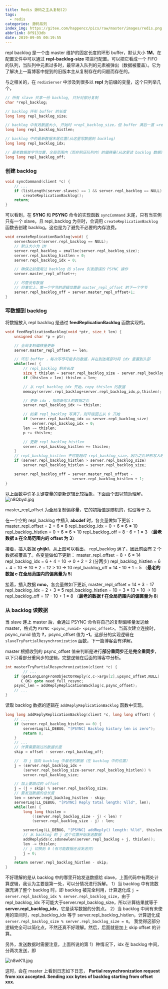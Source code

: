 ```yaml
---
title: Redis 源码之主从复制(2)
tags:
  - redis
categories: 源码系列
index_img: https://gitee.com/happencc/pics/raw/master/images/redis.png
abbrlink: 8f9133db
date: 2019-09-05 00:19:55
---
```

repl backlog 是一个由 master 维护的固定长度的环形 buffer，默认大小 **1M**，在配置文件中可以通过 **repl-backlog-size** 项进行配置。可以把它看成一个 FIFO 的队列，当队列中元素过多时，最早进入队列的元素被弹出（数据被覆盖）。它为了解决上一篇博客中提到的旧版本主从复制存在的问题而存在的。

<!--more---->

与之相关的，在 `redisServer` 中涉及到很多以 **repl** 为前缀的变量，这个只列举几个，

```c
// 所有 slave 共享一份 backlog, 只针对部分复制
char *repl_backlog;

// backlog 环形 buffer 的长度
long long repl_backlog_size;

// backlog 中有效数据大小, 开始时 <repl_backlog_size，但 buffer 满后一直 =repl_backlog_size
long long repl_backlog_histlen;

// backlog 中的最新数据末尾位置(从这里写数据到 backlog)
long long repl_backlog_idx;

// 最老数据首字节位置，全局范围内（而非积压队列内）的偏移量(从这里读 backlog 数据)
long long repl_backlog_off;
```

### 创建 backlog

```c
void syncCommand(client *c) {
  	// ...
  	if (listLength(server.slaves) == 1 && server.repl_backlog == NULL)
        createReplicationBacklog();
    return;
}
```

可以看到，在 **SYNC** 和 **PSYNC** 命令的实现函数 `syncCommand` 末尾，只有当实例只有一个 slave，且 repl_backlog 为空时，会调用 `createReplicationBacklog` 函数去创建 backlog。这也是为了避免不必要的内存浪费。

```c
void createReplicationBacklog(void) {
    serverAssert(server.repl_backlog == NULL);
    // 默认大小为 1M
    server.repl_backlog = zmalloc(server.repl_backlog_size);
    server.repl_backlog_histlen = 0;
    server.repl_backlog_idx = 0;

    // 确保之前使用过 backlog 的 slave 引发错误的 PSYNC 操作
    server.master_repl_offset++;

    // 尽管没有数据
    // 但事实上，第一个字节的逻辑位置是 master_repl_offset 的下一个字节
    server.repl_backlog_off = server.master_repl_offset+1;
}
```

### 写数据到 backlog

将数据放入 repl backlog 是通过 **feedReplicationBacklog** 函数实现的。

```c
void feedReplicationBacklog(void *ptr, size_t len) {
    unsigned char *p = ptr;

    // 全局复制偏移量更新
    server.master_repl_offset += len;

    // 环形 buffer ，每次写尽可能多的数据，并在到达尾部时将 idx 重置到头部
    while(len) {
        // repl_backlog 剩余长度
        size_t thislen = server.repl_backlog_size - server.repl_backlog_idx;
        if (thislen > len) thislen = len;

        // 从 repl_backlog_idx 开始，copy thislen 的数据
        memcpy(server.repl_backlog+server.repl_backlog_idx,p,thislen);

        // 更新 idx ，指向新写入的数据之后
        server.repl_backlog_idx += thislen;

        // 如果 repl_backlog 写满了，则环绕回去从 0 开始
        if (server.repl_backlog_idx == server.repl_backlog_size)
            server.repl_backlog_idx = 0;
        len -= thislen;
        p += thislen;

        // 更新 repl_backlog_histlen
        server.repl_backlog_histlen += thislen;
    }
    // repl_backlog_histlen 不可能超过 repl_backlog_size，因为之后环形写入时会覆盖开头位置的数据
    if (server.repl_backlog_histlen > server.repl_backlog_size)
        server.repl_backlog_histlen = server.repl_backlog_size;

    server.repl_backlog_off = server.master_repl_offset -
                              server.repl_backlog_histlen + 1;
}
```

以上函数中许多关键变量的更新逻辑比较抽象，下面画个图以辅助理解。![n8Qbyd.jpg](https://s2.ax1x.com/2019/09/08/n8Qbyd.jpg)

master_repl_offset 为全局复制偏移量，它的初始值是随机的，假设等于 2。

在一个空的 repl_backlog 中插入 **abcdef** 时，各变量做如下更新：
master_repl_offset = 2 + 6 = 8
repl_backlog_idx = 0 + 6 = 6 ≠ 10
repl_backlog_histlen = 0 + 6 = 6 < 10
repl_backlog_off = 8 - 6 + 1 = 3 （**最老数据 a 在全局范围内的 offset 为 3**）


接着，插入数据 **ghijkl**，从上图可以看出， repl_backlog  满了，因此前面有 2 个数据被覆盖了。各变量做如下更新：
master_repl_offset = 8 + 6 = 14
repl_backlog_idx = 6 + 4 = 10 → 0 + 2 = 2 (分两步)
repl_backlog_histlen = 6 + 4 = 10 → 10 + 2 = 12 > 10 → 10
repl_backlog_off = 14 - 10 + 1 = 5 （**最老的数据 c 在全局范围内的偏离量为 5**）


接着，插入数据 **mno**，各变量做如下更新,
master_repl_offset = 14 + 3 = 17
repl_backlog_idx = 2 + 3 = 5
repl_backlog_histlen = 10 + 3 = 13 > 10 → 10
repl_backlog_off = 17 - 10 + 1 = 8 （**最老的数据 f 在全局范围内的偏离量为 8**）


### 从 backlog 读数据

当 slave 连上 master 后，会通过 PSYNC 命令将自己的复制偏移量发送给 master，格式为 `PSYNC <psync_runid> <psync_offset>`。当首次建立连接时，psync_runid 值为 **?**，psync_offset 值为 **-1**。这部分的实现逻辑在 `slaveTryPartialResynchronization` 函数，下一篇博客会有详解。

master 根据收到的 psync_offset 值来判断是进行**部分重同步**还是**完全重同步**，以下只看部分重同步的逻辑，完整逻辑在后面的博客中分析。

```c
int masterTryPartialResynchronization(client *c) {
		// ...
  	if (getLongLongFromObjectOrReply(c,c->argv[2],&psync_offset,NULL) !=
       C_OK) goto need_full_resync;
    psync_len = addReplyReplicationBacklog(c,psync_offset);
  	// ...
}
```

读取 backlog 数据的逻辑在 `addReplyReplicationBacklog` 函数中实现。

```c
long long addReplyReplicationBacklog(client *c, long long offset) {
  	// ....
  	if (server.repl_backlog_histlen == 0) {
        serverLog(LL_DEBUG, "[PSYNC] Backlog history len is zero");
        return 0;
    }
    // ...
  	// 计算需要跳过的数据长度
    skip = offset - server.repl_backlog_off;

    //  将 j 指向 backlog 中最老的数据（在 backlog 中的位置）
    j = (server.repl_backlog_idx +
        (server.repl_backlog_size-server.repl_backlog_histlen)) %
        server.repl_backlog_size;

    // 加上要跳过的 offset
  	j = (j + skip) % server.repl_backlog_size;
    // 要发送数据的总长度
  	len = server.repl_backlog_histlen - skip;
    serverLog(LL_DEBUG, "[PSYNC] Reply total length: %lld", len);
    while(len) {
        long long thislen =
            ((server.repl_backlog_size - j) < len) ?
            (server.repl_backlog_size - j) : len;

        serverLog(LL_DEBUG, "[PSYNC] addReply() length: %lld", thislen);
        // 从 backlog 的 j 这个位置开始发送数据
        addReplySds(c,sdsnewlen(server.repl_backlog + j, thislen));
        len -= thislen;
        // j 切换到 0 (有可能数据还没发送完)
        j = 0;
    }
    return server.repl_backlog_histlen - skip;
}
```

不好理解的是从 backlog 中的哪里开始发送数据给 slave，上面代码中有两处计算逻辑，我认为主要是第一处，可以分情况进行拆解。
1）当 backlog 中有效数据充满了整个 backlog 时，即 backlog 被完全利用，计算退化成
`j = server.repl_backlog_idx % server.repl_backlog_size`，由于 repl_backlog_idx 不可能大于server.repl_backlog_size，所以计算结果就等于 **server.repl_backlog_idx**，它是读写数据的分割点。
2）当 backlog 中尚有未使用的空间时，repl_backlog_idx 等于 server.repl_backlog_histlen，计算退化成 `server.repl_backlog_size % server.repl_backlog_size = 0`。
我觉得这部分逻辑完全可以简化点，不然还真不好理解。然后，后面就是加上 skip offset 的计算。

另外，发送数据时需要注意，上面所说的第 1）种情况下，idx 在 backlog 中间，分两次发送，即

![n8wK1I.jpg](https://s2.ax1x.com/2019/09/08/n8wK1I.jpg)

这时，会在 master 上看到日志如下日志，
**Partial resynchronization request from xxx accepted. Sending xxx bytes of backlog starting from offset xxx.**
